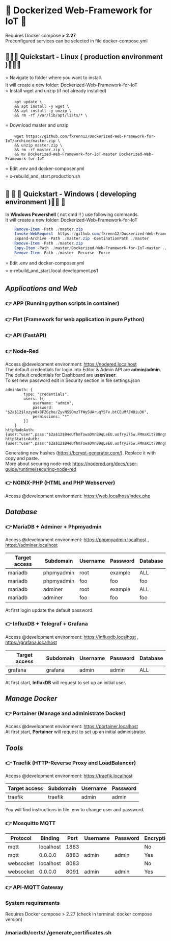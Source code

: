 # 🐳 Dockerized Web-Framework for IoT 🐳
Requires Docker compose **> 2.27**   
Preconfigured services can be selected in file docker-compose.yml
##  🐧🐧🚀 Quickstart - Linux ( production environment )🚀️🐧🐧
⭐ Navigate to folder where you want to install.  
It will create a new folder: Dockerized-Web-Framework-for-IoT  
⭐ Install wget and unzip (if not already installed)
```shell
    apt update \
    && apt install -y wget \
    && apt install -y unzip \
    && rm -rf /var/lib/apt/lists/* \ 
```
⭐ Download master and unzip
```shell
    wget https://github.com/fkrenn12/Dockerized-Web-Framework-for-IoT/archive/master.zip \
    && unzip master.zip \
    && rm -rf master.zip \
    && mv Dockerized-Web-Framework-for-IoT-master Dockerized-Web-Framework-for-IoT
```
⭐ Edit .env and docker-composer.yml  
⭐ x-rebuild_and_start.production.sh

## 🔳 🔳 🚀 Quickstart - Windows ( developing environment )🚀️🔳 🔳   
In **Windows Powershell** ( not cmd !! )  use following commands.   
It will create a new folder: Dockerized-Web-Framework-for-IoT  
```powershell
    Remove-Item -Path ./master.zip
    Invoke-WebRequest  https://github.com/fkrenn12/Dockerized-Web-Framework-for-IoT/archive/master.zip -OutFile ./master.zip
    Expand-Archive -Path ./master.zip -DestinationPath ./master
    Remove-Item -Path ./master.zip
    Copy-Item -Path ./master/Dockerized-Web-Framework-for-IoT-master ./Dockerized-Web-Framework-for-IoT -Recurse -Force
    Remove-Item -Path ./master -Recurse -Force
```
⭐ Edit .env and docker-composer.yml  
⭐ x-rebuild_and_start.local.development.ps1

## *Applications and Web*
### 👉 APP (Running python scripts in container)
### 👉 Flet (Framework for web application in pure Python)
### 👉 API (FastAPI)
### 👉 Node-Red  
Access @development environment: https://nodered.localhost  
The default credentials for login into Editor & Admin API are **admin/admin**.  
The default credentials for Dashboard are **user/user**.  
To set new password edit in Security section in file settings.json 
```
adminAuth: {
        type: "credentials",
        users: [{
            username: "admin",
            password: "$2a$12$lozyn8x8FZGzho/ZyvNS5OmzTfWySUAruqYSFv.btCEuMfJW0iu3K",
            permissions: "*"
        }]
    }
httpNodeAuth: {user:"user",pass:"$2a$12$B4eUfhmTowaDVnB9qLeEU.uofryi75w.FMmaXit788ngGsNN3Cw0W"},
httpStaticAuth: {user:"user",pass:"$2a$12$B4eUfhmTowaDVnB9qLeEU.uofryi75w.FMmaXit788ngGsNN3Cw0W"},
```
Generating new hashes (https://bcrypt-generator.com/). Replace it with copy and paste.     
More about securing node-red: https://nodered.org/docs/user-guide/runtime/securing-node-red  

### 👉 NGINX-PHP (HTML and PHP Webserver)
Access @development environment: https://web.localhost/index.php
## *Database*
### 👉 MariaDB + Adminer + Phpmyadmin 
Access @development environment: https://phpmyadmin.localhost , https://adminer.localhost 

| Target access | Subdomain  | Username | Password | Database |
|---------------|------------|----------|----------|----------|
| mariadb       | phpmyadmin | root     | example  | ALL      |
| mariadb       | phpmyadmin | foo      | foo      | foo      |
| mariadb       | adminer    | root     | example  | ALL      |
| mariadb       | adminer    | foo      | foo      | foo      |

At first login update the default password.  
### 👉 InfluxDB  + Telegraf + Grafana
Access @development environment: https://influxdb.localhost , https://grafana.localhost  

| Target access | Subdomain | Username | Password | Database |
|---------------|-----------|----------|----------|----------|
| grafana       | grafana   | admin    | admin    | ALL      |  

At first start, **InfluxDB** will request to set up an initial user.  
## *Manage Docker*
### 👉 Portainer (Manage and administrate Docker)
Access @development environment: https://portainer.localhost  
At first start, **Portainer** will request to set up an initial administrator.   
## *Tools*
### 👉 Traefik (HTTP-Reverse Proxy and LoadBalancer)
Access @development environment: https://traefik.localhost  

| Target access | Subdomain | Username | Password |
|---------------|-----------|----------|----------|
| traefik       | traefik   | admin    | admin    |

You will find instructions in file .env to change user and password.    
### 👉 Mosquitto MQTT  
| Protocol  | Binding   | Port | Username | Password | Encryption(tls) |
|-----------|-----------|------|----------|----------|-----------------|
| mqtt      | localhost | 1883 |          |          |        No       |
| mqtt      | 0.0.0.0   | 8883 | admin    | admin    |       Yes       |
| websocket | localhost | 8083 |          |          |        No       |
| websocket | 0.0.0.0   | 8091 | admin    | admin    |       Yes       |


### 👉 API-MQTT Gateway

### System requirements  
Requires Docker compose > 2.27 (check in terminal: docker compose version)

### /mariadb/certs/./generate_certificates.sh

